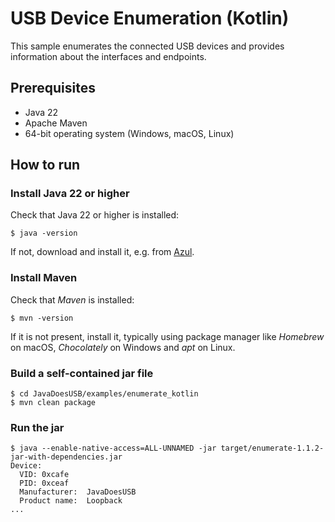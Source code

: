 # USB Device Enumeration (Kotlin)

This sample enumerates the connected USB devices and provides information about the interfaces and endpoints.

## Prerequisites

- Java 22
- Apache Maven
- 64-bit operating system (Windows, macOS, Linux)

## How to run

### Install Java 22 or higher

Check that Java 22 or higher is installed:

```shell
$ java -version
```

If not, download and install it, e.g. from [Azul](https://www.azul.com/downloads/?package=jdk).

### Install Maven

Check that *Maven* is installed:

```shell
$ mvn -version
```

If it is not present, install it, typically using package manager like *Homebrew* on macOS, *Chocolately* on Windows and *apt* on Linux.

### Build a self-contained jar file

```shell
$ cd JavaDoesUSB/examples/enumerate_kotlin
$ mvn clean package
```

### Run the jar

```shell
$ java --enable-native-access=ALL-UNNAMED -jar target/enumerate-1.1.2-jar-with-dependencies.jar
Device:
  VID: 0xcafe
  PID: 0xceaf
  Manufacturer:  JavaDoesUSB
  Product name:  Loopback
...
```
